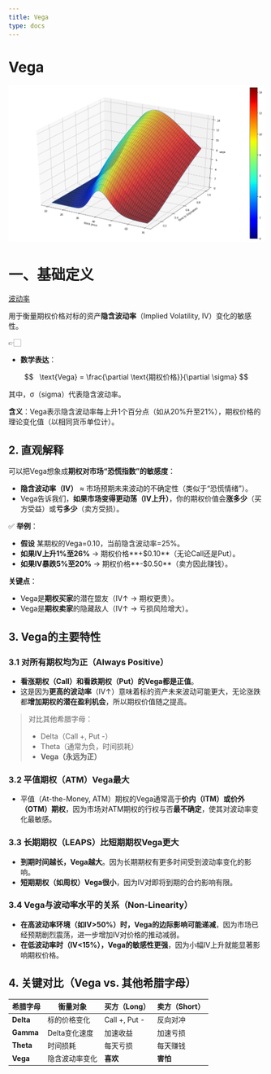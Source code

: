 ```yaml
---
title: Vega
type: docs
---
```

# Vega

![image.png](Vega/image.png)

# 一、基础定义

[波动率](../%E6%B3%A2%E5%8A%A8%E7%8E%87%201bcd848d208680259607fb32c97d92ba.md)

用于衡量期权价格对标的资产**隐含波动率**（Implied Volatility, IV）变化的敏感性。

<aside>
👉🏻

- **数学表达**：

$$
  \text{Vega} = \frac{\partial \text{期权价格}}{\partial \sigma}
$$

其中，σ（sigma）代表隐含波动率。

**含义**：Vega表示隐含波动率每上升1个百分点（如从20%升至21%），期权价格的理论变化值（以相同货币单位计）。

</aside>

## **2. 直观解释**

可以把Vega想象成**期权对市场“恐慌指数”的敏感度**：

- **隐含波动率（IV）** ≈ 市场预期未来波动的不确定性（类似于“恐慌情绪”）。
- Vega告诉我们，**如果市场变得更动荡（IV上升）**，你的期权价值会**涨多少**（买方受益）或**亏多少**（卖方受损）。

✅ **举例**：

- **假设** 某期权的Vega=0.10，当前隐含波动率=25%。
- **如果IV上升1%至26%** → 期权价格**+$0.10**（无论Call还是Put）。
- **如果IV暴跌5%至20%** → 期权价格**-$0.50**（卖方因此赚钱）。

**关键点**：

- Vega是**期权买家**的潜在盟友（IV↑ → 期权更贵）。
- Vega是**期权卖家**的隐藏敌人（IV↑ → 亏损风险增大）。

## **3. Vega的主要特性**

### **3.1 对所有期权均为正（Always Positive）**

- **看涨期权（Call）和看跌期权（Put）的Vega都是正值**。
- 这是因为**更高的波动率**（IV↑）意味着标的资产未来波动可能更大，无论涨跌都**增加期权的潜在盈利机会**，所以期权价值随之提高。

> 对比其他希腊字母：
> 
> - Delta（Call +, Put -）
> - Theta（通常为负，时间损耗）
> - **Vega（永远为正）**

### **3.2 平值期权（ATM）Vega最大**

- 平值（At-the-Money, ATM）期权的Vega通常高于**价内（ITM）或价外（OTM）期权**，因为市场对ATM期权的行权与否**最不确定**，使其对波动率变化最敏感。

### **3.3 长期期权（LEAPS）比短期期权Vega更大**

- **到期时间越长，Vega越大**。因为长期期权有更多时间受到波动率变化的影响。
- **短期期权（如周权）Vega很小**，因为IV对即将到期的合约影响有限。

### **3.4 Vega与波动率水平的关系（Non-Linearity）**

- **在高波动率环境（如IV>50%）时，Vega的边际影响可能递减**，因为市场已经预期剧烈震荡，进一步增加IV对价格的推动减弱。
- **在低波动率时（IV<15%），Vega的敏感性更强**，因为小幅IV上升就能显著影响期权价格。

## **4. 关键对比（Vega vs. 其他希腊字母）**

| **希腊字母** | **衡量对象** | **买方（Long）** | **卖方（Short）** |
| --- | --- | --- | --- |
| **Delta** | 标的价格变化 | Call +, Put - | 反向对冲 |
| **Gamma** | Delta变化速度 | 加速收益 | 加速亏损 |
| **Theta** | 时间损耗 | 每天亏损 | 每天赚钱 |
| **Vega** | 隐含波动率变化 | **喜欢** | **害怕** |